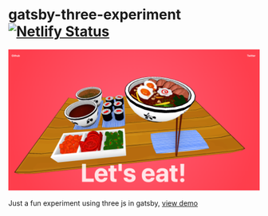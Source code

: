 # gatsby-three-experiment [![Netlify Status](https://api.netlify.com/api/v1/badges/b3e67525-785e-4ccf-b1e7-c4a8022d1148/deploy-status)](https://app.netlify.com/sites/gatsby-three-experiment-shaun/deploys)

![Preview Screenshot](screenshot.png)

Just a fun experiment using three js in gatsby, [view demo](https://gatsby-three-experiment-shaun.netlify.app/)



